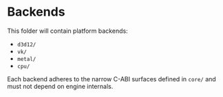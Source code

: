 # Backends

This folder will contain platform backends:

- `d3d12/`
- `vk/`
- `metal/`
- `cpu/`

Each backend adheres to the narrow C-ABI surfaces defined in `core/` and must not depend on engine internals.
